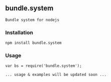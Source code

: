## bundle.system
	Bundle system for nodejs

### Installation

	npm install bundle.system

### Usage
	var bs = require('bundle.system');
	
	... usage & examples will be updated soon ...
